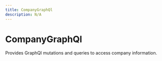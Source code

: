 ```yaml
---
title: CompanyGraphQl
description: N/A
---
```


# CompanyGraphQl

Provides GraphQl mutations and queries to access company information.
